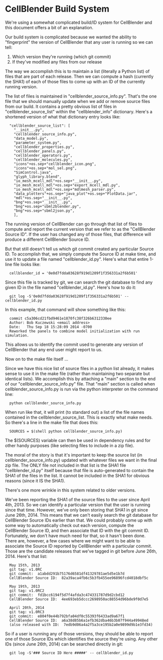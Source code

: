 # CellBlender Build System #

We're using a somewhat complicated build/ID system for CellBlender and this document offers a bit of an explanation.


Our build system is complicated because we wanted the ability to "fingerprint" the version of CellBlender that any user is running so we can tell:

  1. Which version they're running (which git commit)
  1. If they've modified any files from our release

The way we accomplish this is to maintain a list (literally a Python list) of files that are part of each release. Then we can compute a hash (currently the SHA1) of each of those files to come up with an ID of the currently running version.

The list of files is maintained in "cellblender\_source\_info.py". That's the one file that we should manually update when we add or remove source files from our build. It contains a pretty obvious list of files in "cellblender\_source\_list" within the "cellblender\_info" dictionary. Here's a shortened version of what that dictionary entry looks like:
```
  "cellblender_source_list": [
    "__init__.py",
    "cellblender_source_info.py",
    "data_model.py",
    "parameter_system.py",
    "cellblender_properties.py",
    "cellblender_panels.py",
    "cellblender_operators.py",
    "cellblender_molecules.py",
    "icons"+os.sep+"cellblender_icon.png",
    "icons"+os.sep+"mol_sel.png",
    "SimControl.java",
    "glyph_library.blend",
    "io_mesh_mcell_mdl"+os.sep+"__init__.py",
    "io_mesh_mcell_mdl"+os.sep+"export_mcell_mdl.py",
    "io_mesh_mcell_mdl"+os.sep+"mdlmesh_parser.py",
    "data_plotters"+os.sep+"java_plot"+os.sep+"PlotData.jar",
    "mdl"+os.sep+"__init__.py",
    "bng"+os.sep+"__init__.py",
    "bng"+os.sep+"sbml2blender.py",
    "bng"+os.sep+"sbml2json.py",
    ],
```
The running version of CellBlender can go through that list of files to compute and report the current version that we refer to as the "CellBlender Source ID". If the user has changed any of those files, that difference will produce a different CellBlender Source ID.

But that still doesn't tell us which git commit created any particular Source ID. To accomplish that, we simply compute the Source ID at make time, and use it to update a file named "cellblender\_id.py". Here's what that entire 1-line file looks like:
```
  cellblender_id = '0e0d7fdda03628f919d1209f1f356331a2f6b501'
```
Since this file is tracked by git, we can search the git database to find any given ID in the file named "cellblender\_id.py". Here's how to do it:
```
  git log -S'0e0d7fdda03628f919d1209f1f356331a2f6b501' -- cellblender_id.py
```
In this example, that command will show something like this:
```
  commit c5a306cd21fbd9461e1870fc38f326b6312330ee
  Author: Bob Kuczewski <email address>
  Date:   Thu Sep 18 15:28:09 2014 -0700
  Reworked the panels to combine model initialization with run simulation.
```
This allows us to identify the commit used to generate any version of CellBlender that any end user might report to us.

Now on to the make file itself ...

Since we have this nice list of source files in a python list already, it makes sense to use it in the make file (rather than maintaining two separate but identical lists). We accomplish this by attaching a "main" section to the end of our "cellblender\_source\_info.py" file. That "main" section is called when cellblender\_source\_info.py is run via the python interpreter on the command line:
```
  python cellblender_source_info.py
```
When run like that, it will print (to standard out) a list of the file names contained in the cellblender\_source\_list. This is exactly what make needs. So there's a line in the make file that does this:
```
  SOURCES = $(shell python cellblender_source_info.py)
```
The $(SOURCES) variable can then be used in dependency rules and for other handy purposes (like selecting files to include in a zip file).

The moral of the story is that it's important to keep the source list (in cellblender\_source\_info.py) updated with whatever files we want in the final zip file. The ONLY file not included in that list is the SHA1 file "cellblender\_id.py" itself because that file is auto-generated to contain the SHA1 of the files in the list. It cannot be included in the SHA1 for obvious reasons (since it IS the SHA1).

There's one more wrinkle in this system related to older versions.

We've been reporting the SHA1 of the source files to the user since April 4th, 2013. So we can identify a particular version that the user is running since that time. However, we've only been storing that SHA1 in git since June 26th, 2014. This means that we can't easily search the git database for CellBlender Source IDs earlier than that. We could probably come up with some way to automatically check out each version, compute the CellBlender Source ID, and then associate that ID with the git commit ID. Fortunately, we don't have much need for that, so it hasn't been done. There are, however, a few cases where we might want to be able to associate the Source ID reported by CellBlender with a particular commit. Those are the candidate releases that we've tagged in git before June 26th, 2014. Here's that list:
```
  May 15th, 2013
  git tag: v1.0RC
  git commit:  a1abdd291b75176d6581df41329781ae5d5e1b7d
  CellBlender Source ID:  82a39aca4fb6c5b3fb455ee96896fcd4018dbf5c

  May 19th, 2013
  git tag: v1.0RC2
  git commit:  fd1bcc6194f5d7f4afda3c474331787d9d2cbd12
  CellBlender Source ID:  4ee693eb5dccc2698950ac88554d96bde9f0d7e5

  April 20th, 2014
  git tag: v1.0RC3
  git commit:  e804f0e44b792bfa04df0c55393f6433ad9a67f1
  CellBlender Source ID:  a6a38d85b6a1efb362dba46b3b07f944a49948ed
  (also released with ID:  7edb9d06a4a2f5a3ce195b2a0e9899d9b1e3fd34)
```
So if a user is running any of those versions, they should be able to report one of those Source IDs which identifies the source they're using. Any other IDs (since June 26th, 2014) can be searched directly in git:
```
  git log -S'### Source ID Here #####' -- cellblender_id.py
```